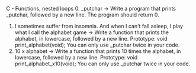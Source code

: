 C - Functions, nested loops
0. _putchar -> Write a program that prints _putchar, followed by a new line. The program should return 0.
1. I sometimes suffer from insomnia. And when I can't fall asleep, I play what I call the alphabet game -> Write a function that prints the alphabet, in lowercase, followed by a new line. Prototype: void print_alphabet(void); You can only use _putchar twice in your code.
2. 10 x alphabet -> Write a function that prints 10 times the alphabet, in lowercase, followed by a new line. Prototype: void print_alphabet_x10(void); You can only use _putchar twice in your code.


